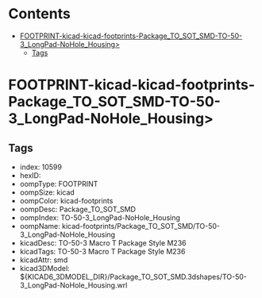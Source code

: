 



Contents
========

* [FOOTPRINT-kicad-kicad-footprints-Package_TO_SOT_SMD-TO-50-3_LongPad-NoHole_Housing>](#footprint-kicad-kicad-footprints-package_to_sot_smd-to-50-3_longpad-nohole_housing)
	* [Tags](#tags)

# FOOTPRINT-kicad-kicad-footprints-Package_TO_SOT_SMD-TO-50-3_LongPad-NoHole_Housing>

## Tags

- index: 10599
- hexID: 
- oompType: FOOTPRINT
- oompSize: kicad
- oompColor: kicad-footprints
- oompDesc: Package_TO_SOT_SMD
- oompIndex: TO-50-3_LongPad-NoHole_Housing
- oompName: kicad-footprints/Package_TO_SOT_SMD/TO-50-3_LongPad-NoHole_Housing
- kicadDesc: TO-50-3 Macro T Package Style M236
- kicadTags: TO-50-3 Macro T Package Style M236
- kicadAttr: smd
- kicad3DModel: ${KICAD6_3DMODEL_DIR}/Package_TO_SOT_SMD.3dshapes/TO-50-3_LongPad-NoHole_Housing.wrl
